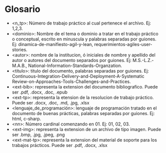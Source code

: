 # Glosario

* &lt;n_tp&gt;: Número de trabajo práctico al cual pertenece el archivo. Ej: 1,2,3.
* &lt;dominio&gt;: Nombre de el tema o dominio a tratar en el trabajo práctico o conceptual, escrito en minuscula y palabras separadas por guiones. Ej: dinamica-de-manifiesto-agil-y-lean, requerimientos-agiles-user-stories.
* &lt;autor&gt;: nombre de la institucion, ó iniciales de nombre y apellido del autor o autores del documento separados por guiones. Ej: M.S.-L.Z.-M.A.B., National-Information-Standards-Organzation.
* &lt;titulo&gt;: titulo del documento, palabras separadas por guiones. Ej: Continuous-Integration-Delivery-and-Deployment-A-Systematic Review-on-Approaches-Tools-Challenges-and-Practices.
* &lt;ext-bib&gt;: representa la extension del documento bibliografico. Puede ser .pdf, .docx, .doc, .epub
* &lt;ext-tp&gt;: representa la etension de la resolucion de trabajo práctico. Puede ser .docx, .doc, .md, .jpg, .xlsx
* &lt;lenguaje_de_programación&gt;: lenguaje de programación tratado en el documento de buenas prácticas, palabras separadas por guiones. Ej: html, c-sharp.
* &lt;nn&gt;: Número cardinal comenzando en 01. Ej: 01, 02, 03.
* &lt;ext-img&gt;: representa la extension de un archivo de tipo imagen. Puede ser .bmp, .jpg, .jpeg, .png
* &lt;ext-mat-tp&gt;: representa la extension del material de soporte para los trabajos prácticos. Puede ser .pdf, .docx, .xlsx
